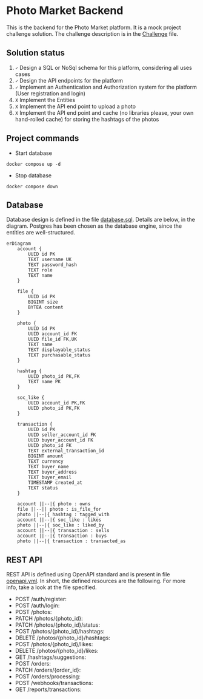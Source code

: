 # Photo Market Backend

This is the backend for the Photo Market platform. It is a mock project challenge solution.
The challenge description is in the [Challenge](Challenge.md) file.


## Solution status

1. `✓` Design a SQL or NoSql schema for this platform, considering all uses cases
2. `✓` Design the API endpoints for the platform
3. `✓` Implement an Authentication and Authorization system for the platform (User registration and login)
4. `X` Implement the Entities
5. `X` Implement the API end point to upload a photo
6. `X` Implement the API end point and cache (no libraries please, your own hand-rolled cache) for storing the hashtags of the photos


## Project commands

- Start database
```Shell
docker compose up -d
```

- Stop database
```Shell
docker compose down
```

## Database

Database design is defined in the file [database.sql](docs/database.sql). Details are below, in the diagram. Postgres has been chosen as the database engine, since the entities are well-structured.

```mermaid
erDiagram
    account {
        UUID id PK
        TEXT username UK
        TEXT password_hash
        TEXT role
        TEXT name
    }

    file {
        UUID id PK
        BIGINT size
        BYTEA content
    }

    photo {
        UUID id PK
        UUID account_id FK
        UUID file_id FK,UK
        TEXT name
        TEXT displayable_status
        TEXT purchasable_status
    }

    hashtag {
        UUID photo_id PK,FK
        TEXT name PK
    }

    soc_like {
        UUID account_id PK,FK
        UUID photo_id PK,FK
    }

    transaction {
        UUID id PK
        UUID seller_account_id FK
        UUID buyer_account_id FK
        UUID photo_id FK
        TEXT external_transaction_id
        BIGINT amount
        TEXT currency
        TEXT buyer_name
        TEXT buyer_address
        TEXT buyer_email
        TIMESTAMP created_at
        TEXT status
    }

    account ||--|{ photo : owns
    file ||--|| photo : is_file_for
    photo ||--|{ hashtag : tagged_with
    account ||--|{ soc_like : likes
    photo ||--|{ soc_like : liked_by
    account ||--|{ transaction : sells
    account ||--|{ transaction : buys
    photo ||--|{ transaction : transacted_as
```


## REST API

REST API is defined using OpenAPI standard and is present in file [openapi.yml](docs/openapi.yaml). In short, the defined resources are the following. For more info, take a look at the file specified.

- POST    /auth/register:
- POST    /auth/login:
- POST    /photos:
- PATCH   /photos/{photo_id}:
- PATCH   /photos/{photo_id}/status:
- POST    /photos/{photo_id}/hashtags:
- DELETE  /photos/{photo_id}/hashtags:
- POST    /photos/{photo_id}/likes:
- DELETE  /photos/{photo_id}/likes:
- GET     /hashtags/suggestions:
- POST    /orders:
- PATCH   /orders/{order_id}:
- POST    /orders/processing:
- POST    /webhooks/transactions:
- GET     /reports/transactions:
